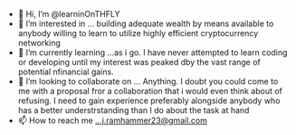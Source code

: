 - 👋 Hi, I’m @learninOnTHFLY
- 👀 I’m interested in ... building adequate wealth by means available to anybody willing to learn to utilize highly efficient cryptocurrency networking
- 🌱 I’m currently learning ...as i go. I have never attempted to learn coding or developing until my interest was peaked dby the vast range of potential nfinancial gains.
- 💞️ I’m looking to collaborate on ... Anything. I doubt you could come to me with a proposal fror a collaboration that i would even think about of refusing. I need to gain experience preferably alongside anybody who has a better understrstanding than I do about the task at hand
- 📫 How to reach me ...j.ramhammer23@gmail.com

<!---
learninOnTHFLY/learninOnTHFLY is a ✨ special ✨ repository because its `README.md` (this file) appears on your GitHub profile.
You can click the Preview link to take a look at your changes.
--->

